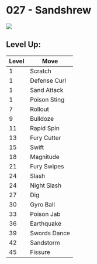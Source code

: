 # 027 - Sandshrew
![][027]

## Level Up:

Level | Move
---   | ---
  1   | Scratch
  1   | Defense Curl
  1   | Sand Attack
  1   | Poison Sting
  7   | Rollout
  9   | Bulldoze
 11   | Rapid Spin
 13   | Fury Cutter
 15   | Swift
 18   | Magnitude
 21   | Fury Swipes
 24   | Slash
 24   | Night Slash
 27   | Dig
 30   | Gyro Ball
 33   | Poison Jab
 36   | Earthquake
 39   | Swords Dance
 42   | Sandstorm
 45   | Fissure



[027]: /img/pokemon/027.png

